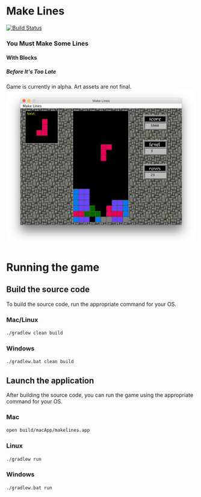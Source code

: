 # Make Lines

[![Build Status](https://travis-ci.org/Mario-Lopez/makelines.svg?branch=master)](https://travis-ci.org/Mario-Lopez/makelines)

### You Must Make Some Lines

#### With Blocks

##### Before It's Too Late
  
Game is currently in alpha.  Art assets are not final.  
![Screenshot](screenshot.png "Screenshot")

# Running the game

## Build the source code
To build the source code, run the appropriate command for your OS.

### Mac/Linux

```bash
./gradlew clean build
```

### Windows

```bash
./gradlew.bat clean build
```

## Launch the application
After building the source code, you can run the game using the appropriate command for your OS.

### Mac

```bash
open build/macApp/makelines.app
```

### Linux

```bash
./gradlew run
```

### Windows

```bash
./gradlew.bat run
```
